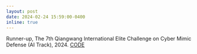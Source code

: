 ```yaml
---
layout: post
date: 2024-02-24 15:59:00-0400
inline: true
---
```


Runner-up, The 7th Qiangwang International Elite Challenge on Cyber Mimic Defense (AI Track), 2024. <ins>[CODE](https://github.com/JiePeng104/qiangwang-adversarial-attack)</ins>

